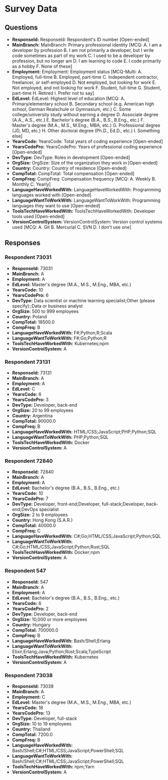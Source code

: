 # Survey Data

## Questions

- **ResponseId:** ResponseId: Respondent's ID number [Open-ended]
- **MainBranch:** MainBranch: Primary professional identity [MCQ: A. I am a developer by profession B. I am not primarily a developer, but I write code sometimes as part of my work C. I used to be a developer by profession, but no longer am D. I am learning to code E. I code primarily as a hobby F. None of these]
- **Employment:** Employment: Employment status [MCQ-Multi: A. Employed, full-time B. Employed, part-time C. Independent contractor, freelancer, or self-employed D. Not employed, but looking for work E. Not employed, and not looking for work F. Student, full-time G. Student, part-time H. Retired I. Prefer not to say]
- **EdLevel:** EdLevel: Highest level of education [MCQ: A. Primary/elementary school B. Secondary school (e.g. American high school, German Realschule or Gymnasium, etc.) C. Some college/university study without earning a degree D. Associate degree (A.A., A.S., etc.) E. Bachelor's degree (B.A., B.S., B.Eng., etc.) F. Master's degree (M.A., M.S., M.Eng., MBA, etc.) G. Professional degree (JD, MD, etc.) H. Other doctoral degree (Ph.D., Ed.D., etc.) I. Something else]
- **YearsCode:** YearsCode: Total years of coding experience [Open-ended]
- **YearsCodePro:** YearsCodePro: Years of professional coding experience [Open-ended]
- **DevType:** DevType: Roles in development [Open-ended]
- **OrgSize:** OrgSize: Size of the organization they work in [Open-ended]
- **Country:** Country: Country of residence [Open-ended]
- **CompTotal:** CompTotal: Total compensation [Open-ended]
- **CompFreq:** CompFreq: Compensation frequency [MCQ: A. Weekly B. Monthly C. Yearly]
- **LanguageHaveWorkedWith:** LanguageHaveWorkedWith: Programming languages worked with [Open-ended]
- **LanguageWantToWorkWith:** LanguageWantToWorkWith: Programming languages they want to use [Open-ended]
- **ToolsTechHaveWorkedWith:** ToolsTechHaveWorkedWith: Developer tools used [Open-ended]
- **VersionControlSystem:** VersionControlSystem: Version control systems used [MCQ: A. Git B. Mercurial C. SVN D. I don't use one]

## Responses

### Respondent 73031

- **ResponseId:** 73031
- **MainBranch:** A
- **Employment:** A
- **EdLevel:** Master's degree (M.A., M.S., M.Eng., MBA, etc.)
- **YearsCode:** 10
- **YearsCodePro:** 6
- **DevType:** Data scientist or machine learning specialist;Other (please specify):;Data or business analyst
- **OrgSize:** 500 to 999 employees
- **Country:** Poland
- **CompTotal:** 18500.0
- **CompFreq:** B
- **LanguageHaveWorkedWith:** F#;Python;R;Scala
- **LanguageWantToWorkWith:** F#;Go;Python;R
- **ToolsTechHaveWorkedWith:** Kubernetes;npm
- **VersionControlSystem:** A

### Respondent 73131

- **ResponseId:** 73131
- **MainBranch:** A
- **Employment:** A
- **EdLevel:** C
- **YearsCode:** 6
- **YearsCodePro:** 3
- **DevType:** Developer, back-end
- **OrgSize:** 20 to 99 employees
- **Country:** Argentina
- **CompTotal:** 90000.0
- **CompFreq:** B
- **LanguageHaveWorkedWith:** HTML/CSS;JavaScript;PHP;Python;SQL
- **LanguageWantToWorkWith:** PHP;Python;SQL
- **ToolsTechHaveWorkedWith:** Docker
- **VersionControlSystem:** A

### Respondent 72840

- **ResponseId:** 72840
- **MainBranch:** A
- **Employment:** A
- **EdLevel:** Bachelor's degree (B.A., B.S., B.Eng., etc.)
- **YearsCode:** 10
- **YearsCodePro:** 7
- **DevType:** Developer, front-end;Developer, full-stack;Developer, back-end;DevOps specialist
- **OrgSize:** 2 to 9 employees
- **Country:** Hong Kong (S.A.R.)
- **CompTotal:** 40000.0
- **CompFreq:** C
- **LanguageHaveWorkedWith:** C#;Go;HTML/CSS;JavaScript;Python;SQL
- **LanguageWantToWorkWith:** C#;Go;HTML/CSS;JavaScript;Python;Rust;SQL
- **ToolsTechHaveWorkedWith:** Docker;npm
- **VersionControlSystem:** A

### Respondent 547

- **ResponseId:** 547
- **MainBranch:** A
- **Employment:** A
- **EdLevel:** Bachelor's degree (B.A., B.S., B.Eng., etc.)
- **YearsCode:** 6
- **YearsCodePro:** 2
- **DevType:** Developer, back-end
- **OrgSize:** 10,000 or more employees
- **Country:** Hungary
- **CompTotal:** 700000.0
- **CompFreq:** B
- **LanguageHaveWorkedWith:** Bash/Shell;Erlang
- **LanguageWantToWorkWith:** Elixir;Erlang;Java;Python;Rust;Scala;TypeScript
- **ToolsTechHaveWorkedWith:** Kubernetes
- **VersionControlSystem:** A

### Respondent 73038

- **ResponseId:** 73038
- **MainBranch:** A
- **Employment:** C
- **EdLevel:** Master's degree (M.A., M.S., M.Eng., MBA, etc.)
- **YearsCode:** 18
- **YearsCodePro:** 13
- **DevType:** Developer, full-stack
- **OrgSize:** 10 to 19 employees
- **Country:** Thailand
- **CompTotal:** 7200.0
- **CompFreq:** B
- **LanguageHaveWorkedWith:** Bash/Shell;C#;HTML/CSS;JavaScript;PowerShell;SQL
- **LanguageWantToWorkWith:** Bash/Shell;C#;HTML/CSS;JavaScript;PowerShell;SQL
- **ToolsTechHaveWorkedWith:** npm;Yarn
- **VersionControlSystem:** A

